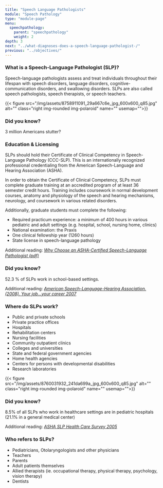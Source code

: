 ```yaml
---
title: "Speech Language Pathologists"
module: "Speech Pathology"
type: "module-page"
menu:
  speechpathology:
    parent: "speechpathology"
    weight: 2
depth: 3
next: "../what-diagnoses-does-a-speech-language-pathologist-/"
previous: "../objectives/"
---
```

<div class="pageblock"><h3>What is a Speech-Language Pathologist (SLP)?</h3>
<p>Speech-language pathologists assess and treat individuals throughout their lifespan with speech disorders, language disorders, cognitive-communication disorders, and swallowing disorders. SLPs are also called speech pathologists, speech therapists, or speech teachers.</p>
{{< figure src="/img/assets/8758911091_29a667c6e_jpg_600x600_q85.jpg" alt="" class="right img-rounded img-polaroid" name="" usemap="">}}</div><div class="pageblock did_you_know"><h3>Did you know?</h3>
<div class="pullquote"><p>3 million Americans stutter?</p></div>
</div><div class="pageblock"><h3>Education & Licensing</h3><p>SLPs should hold their Certificate of Clinical Competency in Speech-Language Pathology (CCC-SLP). This is an internationally recognized professional credentialing from the American Speech-Language and Hearing Association (ASHA).</p>
<p>In order to obtain the Certificate of Clinical Competency, SLPs must complete graduate training at an accredited program of at least 36 semester credit hours. Training includes coursework in normal development courses, anatomy and physiology of the speech and hearing mechanisms, neurology, and coursework in various related disorders.</p>
<p>Additionally, graduate students must complete the following:</p>
<ul>
<li>Required practicum experience: a minimum of 400 hours in various pediatric and adult settings (e.g. hospital, school, nursing home, clinics)</li>
<li>National examination: the Praxis</li>
<li>One clinical fellowship year (1260 hours)</li>
<li>State license in speech-language pathology</li>
</ul>
<p>Additional reading: <em><a href="http://www.asha.org/uploadedFiles/BrochureASHASLP.pdf" target="blank">Why Choose an ASHA-Certiﬁed Speech-Language  Pathologist (pdf)</a></em></p>
</div><div class="pageblock did_you_know"><h3>Did you know?</h3>
<div class="pullquote"><p>52.3 % of SLPs work in school-based settings.</p>

<p class="citation">Additional reading: <em><a href="http://www.asha.org/uploadedFiles/careers/07YJYCFreqsReport.pdf" target="blank">American Speech-Language-Hearing Association. (2008).  Your job…your career 2007</a></em></p></div>
</div><div class="pageblock"><h3>Where do SLPs work?</h3>
<ul>
<li>Public and private schools</li>
<li>Private practice offices</li>
<li>Hospitals</li>
<li>Rehabilitation centers</li>
<li>Nursing facilities</li>
<li>Community outpatient clinics</li>
<li>Colleges and universities</li>
<li>State and federal government agencies</li>
<li>Home health agencies</li>
<li>Centers for persons with developmental disabilities</li>
<li>Research laboratories</li>
</ul>
{{< figure src="/img/assets/8760031932_241da699a_jpg_600x600_q85.jpg" alt="" class="right img-rounded img-polaroid" name="" usemap="">}}</div><div class="pageblock did_you_know"><h3>Did you know?</h3><p>8.5% of all SLPs who work in healthcare settings are in pediatric hospitals (21.1% in a general medical center)</p>
<p class="citation">Additional reading: <em><a href="http://www.asha.org/research/memberdata/healthcaresurvey/" target="blank">ASHA SLP Health Care Survey 2005</a></em></p>
</div><div class="pageblock"><h3>Who refers to SLPs?</h3><ul>
<li>Pediatricians, Otolaryngologists and other physicians</li>
<li>Teachers</li>
<li>Parents</li>
<li>Adult patients themselves</li>
<li>Allied therapists (ie. occupational therapy, physical therapy, psychology, vision therapy)</li>
<li>Dentists</li>
</ul>
</div>